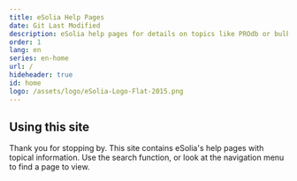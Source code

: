 ```yaml
---
title: eSolia Help Pages
date: Git Last Modified
description: eSolia help pages for details on topics like PROdb or bulk email. 
order: 1
lang: en
series: en-home
url: /
hideheader: true
id: home
logo: /assets/logo/eSolia-Logo-Flat-2015.png
---
```


## Using this site

Thank you for stopping by. This site contains eSolia's help pages with topical information. Use the search function, or look at the navigation menu to find a page to view. 

